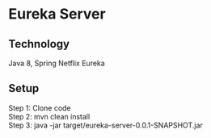 # Eureka Server

## Technology
Java 8, Spring Netflix Eureka <br/>

## Setup
Step 1: Clone code <br/>
Step 2: mvn clean install  <br/>
Step 3: java -jar target/eureka-server-0.0.1-SNAPSHOT.jar <br/>
